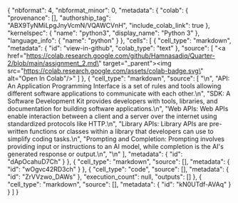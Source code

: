 {
  "nbformat": 4,
  "nbformat_minor": 0,
  "metadata": {
    "colab": {
      "provenance": [],
      "authorship_tag": "ABX9TyNMiLpgJnyVcmN/VQAWCVnH",
      "include_colab_link": true
    },
    "kernelspec": {
      "name": "python3",
      "display_name": "Python 3"
    },
    "language_info": {
      "name": "python"
    }
  },
  "cells": [
    {
      "cell_type": "markdown",
      "metadata": {
        "id": "view-in-github",
        "colab_type": "text"
      },
      "source": [
        "<a href=\"https://colab.research.google.com/github/Hamnasadiq/Quarter-2/blob/main/assignment_2.md\" target=\"_parent\"><img src=\"https://colab.research.google.com/assets/colab-badge.svg\" alt=\"Open In Colab\"/></a>"
      ]
    },
    {
      "cell_type": "markdown",
      "source": [
        "\n",
        "API: An Application Programming Interface is a set of rules and tools allowing different software applications to communicate with each other.\n",
        "SDK: A Software Development Kit provides developers with tools, libraries, and documentation for building software applications.\n",
        "Web APIs: Web APIs enable interaction between a client and a server over the internet using standardized protocols like HTTP.\n",
        "Library APIs: Library APIs are pre-written functions or classes within a library that developers can use to simplify coding tasks.\n",
        "Prompting and Completion: Prompting involves providing input or instructions to an AI model, while completion is the AI's generated response or output.\n",
        "\n"
      ],
      "metadata": {
        "id": "dApOcahuD7Ch"
      }
    },
    {
      "cell_type": "markdown",
      "source": [],
      "metadata": {
        "id": "wOgvc42RD3ch"
      }
    },
    {
      "cell_type": "code",
      "source": [],
      "metadata": {
        "id": "ZrVVzwo_DAWs"
      },
      "execution_count": null,
      "outputs": []
    },
    {
      "cell_type": "markdown",
      "source": [],
      "metadata": {
        "id": "kN0UTdf-AVAq"
      }
    }
  ]
}